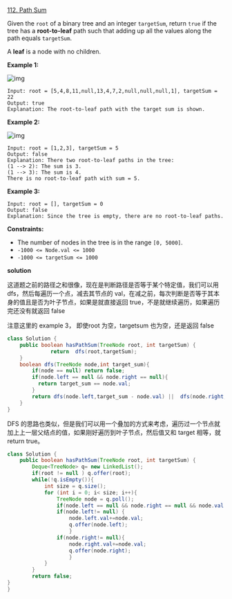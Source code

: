 [112. Path Sum](https://leetcode.com/problems/path-sum/)

Given the `root` of a binary tree and an integer `targetSum`, return `true` if the tree has a **root-to-leaf** path such that adding up all the values along the path equals `targetSum`.

A **leaf** is a node with no children.

 

**Example 1:**

![img](https://assets.leetcode.com/uploads/2021/01/18/pathsum1.jpg)

```
Input: root = [5,4,8,11,null,13,4,7,2,null,null,null,1], targetSum = 22
Output: true
Explanation: The root-to-leaf path with the target sum is shown.
```

**Example 2:**

![img](https://assets.leetcode.com/uploads/2021/01/18/pathsum2.jpg)

```
Input: root = [1,2,3], targetSum = 5
Output: false
Explanation: There two root-to-leaf paths in the tree:
(1 --> 2): The sum is 3.
(1 --> 3): The sum is 4.
There is no root-to-leaf path with sum = 5.
```

**Example 3:**

```
Input: root = [], targetSum = 0
Output: false
Explanation: Since the tree is empty, there are no root-to-leaf paths.
```

 

**Constraints:**

- The number of nodes in the tree is in the range `[0, 5000]`.
- `-1000 <= Node.val <= 1000`
- `-1000 <= targetSum <= 1000`

**solution**

这道题之前的路径之和很像，现在是判断路径是否等于某个特定值，我们可以用 dfs，然后每遍历一个点，减去其节点的 val，在减之前，每次判断是否等于其本身的值且是否为叶子节点，如果是就直接返回 true，不是就继续遍历，如果遍历完还没有就返回 false

注意这里的 example 3， 即使root 为空，targetsum 也为空，还是返回 false

```java
class Solution {
    public boolean hasPathSum(TreeNode root, int targetSum) {
              return  dfs(root,targetSum);
    }
    boolean dfs(TreeNode node,int target_sum){
        if(node == null) return false;
        if(node.left == null && node.right == null){
          return target_sum == node.val;
        }
        return dfs(node.left,target_sum - node.val) ||  dfs(node.right,target_sum  - node.val);
    }
}
```

DFS 的思路也类似，但是我们可以用一个叠加的方式来考虑，遍历过一个节点就加上上一层父结点的值，如果刚好遍历到叶子节点，然后值又和 target 相等，就 return true。

```java
class Solution {
    public boolean hasPathSum(TreeNode root, int targetSum) {
        Deque<TreeNode> q= new LinkedList();
        if(root != null ) q.offer(root);
        while(!q.isEmpty()){
            int size = q.size();
            for (int i = 0; i< size; i++){
                TreeNode node = q.poll();
                if(node.left == null && node.right == null && node.val == targetSum) return true;
                if(node.left!= null) {
                    node.left.val+=node.val;
                    q.offer(node.left);
                    }
                if(node.right!= null){
                    node.right.val+=node.val;
                    q.offer(node.right);
                    }
            }
        }
        return false;
}
}
```